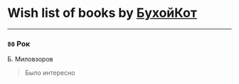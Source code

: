 # Wish list of books by [БухойКот](https://plus.google.com/u/0/110048943341360971998/)
---

### `80` Рок
Б. Миловзоров
> Было интересно

